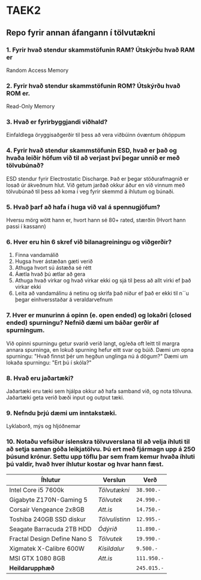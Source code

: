 # TAEK2
## Repo fyrir annan áfangann í tölvutækni

### 1. Fyrir hvað stendur skammstöfunin RAM? Útskýrðu hvað RAM er
Random Access Memory

### 2. Fyrir hvað stendur skammstöfunin ROM? Útskýrðu hvað ROM er.
Read-Only Memory

### 3. Hvað er fyrirbyggjandi viðhald?
Einfaldlega öryggisaðgerðir til þess að vera viðbúinn óvæntum óhöppum

### 4. Fyrir hvað stendur skammstöfunin ESD, hvað er það og hvaða leiðir höfum við til að verjast því þegar unnið er með tölvubúnað?
ESD stendur fyrir Electrostatic Discharge. Það er þegar stöðurafmagnið er losað úr ákveðnum hlut. Við getum jarðað okkur áður en við vinnum með tölvubúnað til þess að koma í veg fyrir skemmd á íhlutum og búnaði.

### 5. Hvað þarf að hafa í huga við val á spennugjöfum?
Hversu mörg wött hann er, hvort hann sé 80+ rated, stærðin (Hvort hann passi í kassann)

### 6. Hver eru hin 6 skref við bilanagreiningu og viðgerðir?
1. Finna vandamálið
2. Hugsa hver ástæðan gæti verið
3. Athuga hvort sú ástæða sé rétt
4. Áætla hvað þú ætlar að gera
5. Athuga hvað virkar og hvað virkar ekki og sjá til þess að allt virki ef það virkar ekki
6. Leita að vandamálinu á netinu og skrifa það niður ef það er ekki til n´´u þegar einhversstaðar á veraldarvefnum

### 7. Hver er munurinn á opinn (e. open ended) og lokaðri (closed ended) spurningu? Nefnið dæmi um báðar gerðir af spurningum.
Við opinni spurningu getur svarið verið langt, og/eða oft leitt til margra annara spurninga, en lokuð spurning hefur eitt svar og búið.
Dæmi um opna spurningu: "Hvað finnst þér um hegðun unglinga nú á dögum?"
Dæmi um lokaða spurningu: "Ert þú í skóla?"

### 8. Hvað eru jaðartæki?
Jaðartæki eru tæki sem hjálpa okkur að hafa samband við, og nota tölvuna. Jaðartæki geta verið bæði input og output tæki.

### 9. Nefndu þrjú dæmi um inntakstæki.
Lyklaborð, mýs og hljóðnemar

### 10. Notaðu vefsíður íslenskra tölvuverslana til að velja íhluti til að setja saman góða leikjatölvu. Þú ert með fjármagn upp á 250 þúsund krónur. Settu upp töflu þar sem fram kemur hvaða íhluti þú valdir, hvað hver íhlutur kostar og hvar hann fæst.

Íhlutur | Verslun | Verð
--- | --- | ---
Intel Core i5 7600k | *Tölvutækni* | `38.900.-`
Gigabyte Z170N-Gaming 5 | *Tölvutek* | `24.990.-`
Corsair Vengeance 2x8GB | *Att.is* | `14.750.-`
Toshiba 240GB SSD diskur | *Tölvulistinn* | `12.995.-`
Seagate Barracuda 2TB HDD | *Ódýrið* | `11.890.-`
Fractal Design Define Nano S | *Tölvutek* | `19.990.-`
Xigmatek X-Calibre 600W | *Kísildalur* | `9.500.-`
MSI GTX 1080 8GB | *Att.is* | `111.950.-`
**Heildarupphæð** || `245.015.-`
